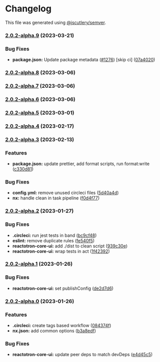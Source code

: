 # Changelog

This file was generated using [@jscutlery/semver](https://github.com/jscutlery/semver).

### [2.0.2-alpha.9](https://github.com/infinitered/reactotron/compare/reactotron-core-ui@2.0.2-alpha.8...reactotron-core-ui@2.0.2-alpha.9) (2023-03-21)


### Bug Fixes

* **package.json:** Update package metadata ([#1276](https://github.com/infinitered/reactotron/issues/1276)) [skip ci] ([07a4020](https://github.com/infinitered/reactotron/commit/07a4020bf528de100a9191bd92a92d835d5ccaa7))

### [2.0.2-alpha.8](https://github.com/infinitered/reactotron/compare/reactotron-core-ui@2.0.2-alpha.7...reactotron-core-ui@2.0.2-alpha.8) (2023-03-06)

### [2.0.2-alpha.7](https://github.com/infinitered/reactotron/compare/reactotron-core-ui@2.0.2-alpha.6...reactotron-core-ui@2.0.2-alpha.7) (2023-03-06)

### [2.0.2-alpha.6](https://github.com/infinitered/reactotron/compare/reactotron-core-ui@2.0.2-alpha.5...reactotron-core-ui@2.0.2-alpha.6) (2023-03-06)

### [2.0.2-alpha.5](https://github.com/infinitered/reactotron/compare/reactotron-core-ui@2.0.2-alpha.4...reactotron-core-ui@2.0.2-alpha.5) (2023-03-01)

### [2.0.2-alpha.4](https://github.com/infinitered/reactotron/compare/reactotron-core-ui@2.0.2-alpha.3...reactotron-core-ui@2.0.2-alpha.4) (2023-02-17)

### [2.0.2-alpha.3](https://github.com/infinitered/reactotron/compare/reactotron-core-ui@2.0.2-alpha.2...reactotron-core-ui@2.0.2-alpha.3) (2023-02-13)


### Features

* **package.json:** update prettier, add format scripts, run format:write ([c330d81](https://github.com/infinitered/reactotron/commit/c330d81426c3f6f371a29a8a00ba9d1d6ce2d97a))


### Bug Fixes

* **config.yml:** remove unused circleci files ([5d40a4d](https://github.com/infinitered/reactotron/commit/5d40a4ddba0b5ac8759216152000f54158d32669))
* **nx:** handle clean in task pipeline ([f0d4f77](https://github.com/infinitered/reactotron/commit/f0d4f77c6e4e903836f2b32bd5234f7b611028d1))

### [2.0.2-alpha.2](https://github.com/infinitered/reactotron/compare/reactotron-core-ui@2.0.2-alpha.1...reactotron-core-ui@2.0.2-alpha.2) (2023-01-27)


### Bug Fixes

* **.circleci:** run jest tests in band ([bc9cf48](https://github.com/infinitered/reactotron/commit/bc9cf4806f9eb5dbe6eba3a7dfe918f67cd958f3))
* **eslint:** remove duplicate rules ([fe540f5](https://github.com/infinitered/reactotron/commit/fe540f55558b062ad664cd9baf5f609ff3e74d04))
* **reactotron-core-ui:** add ./dist to clean script ([939c30e](https://github.com/infinitered/reactotron/commit/939c30e3e2b640de56d099b1a23cb4158099153d))
* **reactotron-core-ui:** wrap tests in act ([1f42392](https://github.com/infinitered/reactotron/commit/1f423925dc1a50278b0eb4d9d31ada8a3f0914f7))

### [2.0.2-alpha.1](https://github.com/infinitered/reactotron/compare/reactotron-core-ui@2.0.2-alpha.0...reactotron-core-ui@2.0.2-alpha.1) (2023-01-26)


### Bug Fixes

* **reactotron-core-ui:** set publishConfig ([de2d7d6](https://github.com/infinitered/reactotron/commit/de2d7d6f9617901f0b276173cdd3047dc6b6d12c))

### [2.0.2-alpha.0](https://github.com/infinitered/reactotron/compare/reactotron-core-ui@2.0.1...reactotron-core-ui@2.0.2-alpha.0) (2023-01-26)


### Features

* **.circleci:** create tags based workflow ([084374f](https://github.com/infinitered/reactotron/commit/084374fc856d08bfc92e359a074cea8407a4691c))
* **nx.json:** add common options ([b3a8edf](https://github.com/infinitered/reactotron/commit/b3a8edfb7e53ca4ac375a1fd1372e88569b63809))


### Bug Fixes

* **reactotron-core-ui:** update peer deps to match devDeps ([e4d45c5](https://github.com/infinitered/reactotron/commit/e4d45c50fb2a6375bb279cd947b657eac01f4a86))
